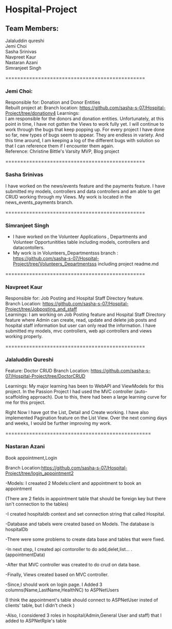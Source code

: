# Hospital-Project

## Team Members:
Jalaluddin qureshi  
Jemi Choi  
Sasha Srinivas   
Navpreet Kaur  
Nastaran Azani  
Simranjeet Singh   


===============================================
### Jemi Choi:  
Responsible for: Donation and Donor Entities  
Rebuilt project at: 
Branch location: https://github.com/sasha-s-07/Hospital-Project/tree/donationv4
Learnings:  
I am responsible for the donors and donation entities. Unfortunately, at this point in time, I have not gotten the Views to work fully yet.  I  will continue to work through the bugs that keep popping up. For every project I have done so far, new types of bugs seem to appear. They are endless in variety. And this time around, I am keeping a log of the different bugs with solution so that I can reference them if I encounter them again.     
Reference: Christine Bittle's Varsity MVP, Blog project  

===============================================
### Sasha Srinivas 
I have worked on the news/events feature and the payments feature. I have submitted my models, controllers and data controllers and am able to get CRUD working through my Views. My work is located in the news_events_payments branch. 

===============================================  
### Simranjeet Singh 
- I have worked on the Volunteer Applications , Departments and Volunteer Opportunitities table including models, controllers and datacontollers.
- My work is in Volunteers_Departmentsss branch : https://github.com/sasha-s-07/Hospital-Project/tree/Volunteers_Departmentsss including project readme.md

===============================================
### Navpreet Kaur
Responsible for: Job Posting and Hospital Staff Directory feature.  
Branch Location: https://github.com/sasha-s-07/Hospital-Project/tree/Jobposting_and_staff      
Learnings: I am working on Job Posting feature and Hospital Staff Directory feature where Admin can create, read, update and delete job posts and hospital staff information but user can only read the information. I have submitted my models, mvc controllers, web api controllers and views working properly.

===============================================
### Jalaluddin Qureshi
Feature: Doctor CRUD
Branch Location: https://github.com/sasha-s-07/Hospital-Project/tree/DoctorCRUD

Learnings: My major learning has been to WebAPI and ViewModels for this project. In the Passion Project I had used the MVC controller (auto-scaffolding approach). Due to this, there had been a large learning curve for me for this project.

Right Now I have got the List, Detail and Create working. I have also implemented Pagination feature on the List View. Over the next coming days and weeks, I would be further improving my work.

=================================================

### Nastaran Azani

Book appointment,Login

Branch Location:https://github.com/sasha-s-07/Hospital-Project/tree/login_appointment2

-Models: I creaated 2 Models:client and appointment to book an appointment

(There are 2 fields in appointment table that should be foreign key but there isn't connection to the tables)

-I created hospitaldb context and set connection string that called Hospital.

-Database and tabels were created based on Models. The database is hospitalDb

-There were some problems to create data base and tables that were fixed.

-In next step, I created api contoroller to do add,delet,list... .(appointmentData)

-After that MVC controller was created to do crud on data base.

-Finally, Views created based on MVC controller.

-Since,I should work on login page. I Added 3 columns(Name,LastName,HealthNC) to ASPNetUsers

(I think the appointment's table should connect to ASPNetUser insted of clients' table, but I didn't check )

-Also, I considered 3 roles in hospital(Admin,General User and staff) that I added to ASPNetRple's table

